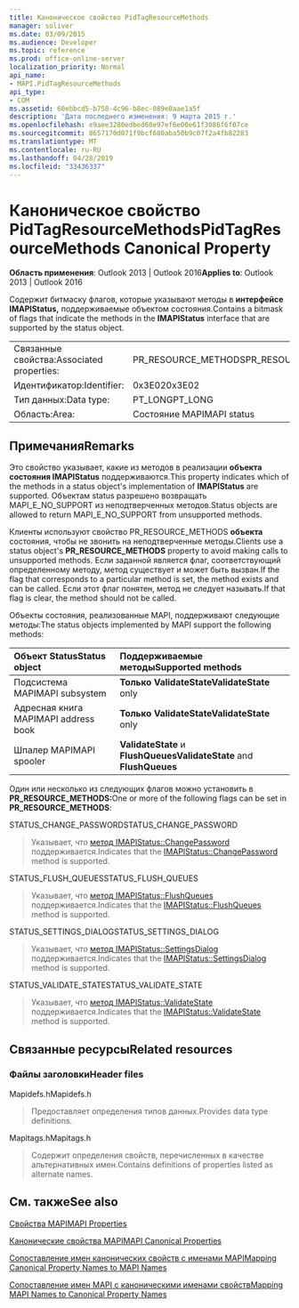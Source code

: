 ```yaml
---
title: Каноническое свойство PidTagResourceMethods
manager: soliver
ms.date: 03/09/2015
ms.audience: Developer
ms.topic: reference
ms.prod: office-online-server
localization_priority: Normal
api_name:
- MAPI.PidTagResourceMethods
api_type:
- COM
ms.assetid: 60ebbcd5-b758-4c96-b8ec-089e0aae1a5f
description: 'Дата последнего изменения: 9 марта 2015 г.'
ms.openlocfilehash: e9aee3280edbed60e97ef6e00e61f3086f6f07ce
ms.sourcegitcommit: 8657170d071f9bcf680aba50b9c07f2a4fb82283
ms.translationtype: MT
ms.contentlocale: ru-RU
ms.lasthandoff: 04/28/2019
ms.locfileid: "33436337"
---
```

# <a name="pidtagresourcemethods-canonical-property"></a><span data-ttu-id="5c27b-103">Каноническое свойство PidTagResourceMethods</span><span class="sxs-lookup"><span data-stu-id="5c27b-103">PidTagResourceMethods Canonical Property</span></span>

  
  
<span data-ttu-id="5c27b-104">**Область применения**: Outlook 2013 | Outlook 2016</span><span class="sxs-lookup"><span data-stu-id="5c27b-104">**Applies to**: Outlook 2013 | Outlook 2016</span></span> 
  
<span data-ttu-id="5c27b-105">Содержит битмаску флагов, которые указывают методы в **интерфейсе IMAPIStatus,** поддерживаемые объектом состояния.</span><span class="sxs-lookup"><span data-stu-id="5c27b-105">Contains a bitmask of flags that indicate the methods in the **IMAPIStatus** interface that are supported by the status object.</span></span> 
  
|||
|:-----|:-----|
|<span data-ttu-id="5c27b-106">Связанные свойства:</span><span class="sxs-lookup"><span data-stu-id="5c27b-106">Associated properties:</span></span>  <br/> |<span data-ttu-id="5c27b-107">PR_RESOURCE_METHODS</span><span class="sxs-lookup"><span data-stu-id="5c27b-107">PR_RESOURCE_METHODS</span></span>  <br/> |
|<span data-ttu-id="5c27b-108">Идентификатор:</span><span class="sxs-lookup"><span data-stu-id="5c27b-108">Identifier:</span></span>  <br/> |<span data-ttu-id="5c27b-109">0x3E02</span><span class="sxs-lookup"><span data-stu-id="5c27b-109">0x3E02</span></span>  <br/> |
|<span data-ttu-id="5c27b-110">Тип данных:</span><span class="sxs-lookup"><span data-stu-id="5c27b-110">Data type:</span></span>  <br/> |<span data-ttu-id="5c27b-111">PT_LONG</span><span class="sxs-lookup"><span data-stu-id="5c27b-111">PT_LONG</span></span>  <br/> |
|<span data-ttu-id="5c27b-112">Область:</span><span class="sxs-lookup"><span data-stu-id="5c27b-112">Area:</span></span>  <br/> |<span data-ttu-id="5c27b-113">Состояние MAPI</span><span class="sxs-lookup"><span data-stu-id="5c27b-113">MAPI status</span></span>  <br/> |
   
## <a name="remarks"></a><span data-ttu-id="5c27b-114">Примечания</span><span class="sxs-lookup"><span data-stu-id="5c27b-114">Remarks</span></span>

<span data-ttu-id="5c27b-115">Это свойство указывает, какие из методов в реализации **объекта состояния IMAPIStatus** поддерживаются.</span><span class="sxs-lookup"><span data-stu-id="5c27b-115">This property indicates which of the methods in a status object's implementation of **IMAPIStatus** are supported.</span></span> <span data-ttu-id="5c27b-116">Объектам status разрешено возвращать MAPI_E_NO_SUPPORT из неподтверченных методов.</span><span class="sxs-lookup"><span data-stu-id="5c27b-116">Status objects are allowed to return MAPI_E_NO_SUPPORT from unsupported methods.</span></span> 
  
<span data-ttu-id="5c27b-117">Клиенты используют свойство PR_RESOURCE_METHODS **объекта** состояния, чтобы не звонить на неподтверченные методы.</span><span class="sxs-lookup"><span data-stu-id="5c27b-117">Clients use a status object's **PR_RESOURCE_METHODS** property to avoid making calls to unsupported methods.</span></span> <span data-ttu-id="5c27b-118">Если заданной является флаг, соответствующий определенному методу, метод существует и может быть вызван.</span><span class="sxs-lookup"><span data-stu-id="5c27b-118">If the flag that corresponds to a particular method is set, the method exists and can be called.</span></span> <span data-ttu-id="5c27b-119">Если этот флаг понятен, метод не следует называть.</span><span class="sxs-lookup"><span data-stu-id="5c27b-119">If that flag is clear, the method should not be called.</span></span> 
  
<span data-ttu-id="5c27b-120">Объекты состояния, реализованные MAPI, поддерживают следующие методы:</span><span class="sxs-lookup"><span data-stu-id="5c27b-120">The status objects implemented by MAPI support the following methods:</span></span>
  
|<span data-ttu-id="5c27b-121">**Объект Status**</span><span class="sxs-lookup"><span data-stu-id="5c27b-121">**Status object**</span></span>|<span data-ttu-id="5c27b-122">**Поддерживаемые методы**</span><span class="sxs-lookup"><span data-stu-id="5c27b-122">**Supported methods**</span></span>|
|:-----|:-----|
|<span data-ttu-id="5c27b-123">Подсистема MAPI</span><span class="sxs-lookup"><span data-stu-id="5c27b-123">MAPI subsystem</span></span>  <br/> |<span data-ttu-id="5c27b-124">**Только ValidateState**</span><span class="sxs-lookup"><span data-stu-id="5c27b-124">**ValidateState** only</span></span>  <br/> |
|<span data-ttu-id="5c27b-125">Адресная книга MAPI</span><span class="sxs-lookup"><span data-stu-id="5c27b-125">MAPI address book</span></span>  <br/> |<span data-ttu-id="5c27b-126">**Только ValidateState**</span><span class="sxs-lookup"><span data-stu-id="5c27b-126">**ValidateState** only</span></span>  <br/> |
|<span data-ttu-id="5c27b-127">Шпалер MAPI</span><span class="sxs-lookup"><span data-stu-id="5c27b-127">MAPI spooler</span></span>  <br/> |<span data-ttu-id="5c27b-128">**ValidateState** и **FlushQueues**</span><span class="sxs-lookup"><span data-stu-id="5c27b-128">**ValidateState** and **FlushQueues**</span></span> <br/> |
   
<span data-ttu-id="5c27b-129">Один или несколько из следующих флагов можно установить в **PR_RESOURCE_METHODS:**</span><span class="sxs-lookup"><span data-stu-id="5c27b-129">One or more of the following flags can be set in **PR_RESOURCE_METHODS**:</span></span>
  
<span data-ttu-id="5c27b-130">STATUS_CHANGE_PASSWORD</span><span class="sxs-lookup"><span data-stu-id="5c27b-130">STATUS_CHANGE_PASSWORD</span></span> 
  
> <span data-ttu-id="5c27b-131">Указывает, что [метод IMAPIStatus::ChangePassword](imapistatus-changepassword.md) поддерживается.</span><span class="sxs-lookup"><span data-stu-id="5c27b-131">Indicates that the [IMAPIStatus::ChangePassword](imapistatus-changepassword.md) method is supported.</span></span> 
    
<span data-ttu-id="5c27b-132">STATUS_FLUSH_QUEUES</span><span class="sxs-lookup"><span data-stu-id="5c27b-132">STATUS_FLUSH_QUEUES</span></span> 
  
> <span data-ttu-id="5c27b-133">Указывает, что [метод IMAPIStatus::FlushQueues](imapistatus-flushqueues.md) поддерживается.</span><span class="sxs-lookup"><span data-stu-id="5c27b-133">Indicates that the [IMAPIStatus::FlushQueues](imapistatus-flushqueues.md) method is supported.</span></span> 
    
<span data-ttu-id="5c27b-134">STATUS_SETTINGS_DIALOG</span><span class="sxs-lookup"><span data-stu-id="5c27b-134">STATUS_SETTINGS_DIALOG</span></span> 
  
> <span data-ttu-id="5c27b-135">Указывает, что [метод IMAPIStatus::SettingsDialog](imapistatus-settingsdialog.md) поддерживается.</span><span class="sxs-lookup"><span data-stu-id="5c27b-135">Indicates that the [IMAPIStatus::SettingsDialog](imapistatus-settingsdialog.md) method is supported.</span></span> 
    
<span data-ttu-id="5c27b-136">STATUS_VALIDATE_STATE</span><span class="sxs-lookup"><span data-stu-id="5c27b-136">STATUS_VALIDATE_STATE</span></span> 
  
> <span data-ttu-id="5c27b-137">Указывает, что [метод IMAPIStatus::ValidateState](imapistatus-validatestate.md) поддерживается.</span><span class="sxs-lookup"><span data-stu-id="5c27b-137">Indicates that the [IMAPIStatus::ValidateState](imapistatus-validatestate.md) method is supported.</span></span> 
    
## <a name="related-resources"></a><span data-ttu-id="5c27b-138">Связанные ресурсы</span><span class="sxs-lookup"><span data-stu-id="5c27b-138">Related resources</span></span>

### <a name="header-files"></a><span data-ttu-id="5c27b-139">Файлы заголовки</span><span class="sxs-lookup"><span data-stu-id="5c27b-139">Header files</span></span>

<span data-ttu-id="5c27b-140">Mapidefs.h</span><span class="sxs-lookup"><span data-stu-id="5c27b-140">Mapidefs.h</span></span>
  
> <span data-ttu-id="5c27b-141">Предоставляет определения типов данных.</span><span class="sxs-lookup"><span data-stu-id="5c27b-141">Provides data type definitions.</span></span>
    
<span data-ttu-id="5c27b-142">Mapitags.h</span><span class="sxs-lookup"><span data-stu-id="5c27b-142">Mapitags.h</span></span>
  
> <span data-ttu-id="5c27b-143">Содержит определения свойств, перечисленных в качестве альтернативных имен.</span><span class="sxs-lookup"><span data-stu-id="5c27b-143">Contains definitions of properties listed as alternate names.</span></span>
    
## <a name="see-also"></a><span data-ttu-id="5c27b-144">См. также</span><span class="sxs-lookup"><span data-stu-id="5c27b-144">See also</span></span>



[<span data-ttu-id="5c27b-145">Свойства MAPI</span><span class="sxs-lookup"><span data-stu-id="5c27b-145">MAPI Properties</span></span>](mapi-properties.md)
  
[<span data-ttu-id="5c27b-146">Канонические свойства MAPI</span><span class="sxs-lookup"><span data-stu-id="5c27b-146">MAPI Canonical Properties</span></span>](mapi-canonical-properties.md)
  
[<span data-ttu-id="5c27b-147">Сопоставление имен канонических свойств с именами MAPI</span><span class="sxs-lookup"><span data-stu-id="5c27b-147">Mapping Canonical Property Names to MAPI Names</span></span>](mapping-canonical-property-names-to-mapi-names.md)
  
[<span data-ttu-id="5c27b-148">Сопоставление имен MAPI с каноническими именами свойств</span><span class="sxs-lookup"><span data-stu-id="5c27b-148">Mapping MAPI Names to Canonical Property Names</span></span>](mapping-mapi-names-to-canonical-property-names.md)

